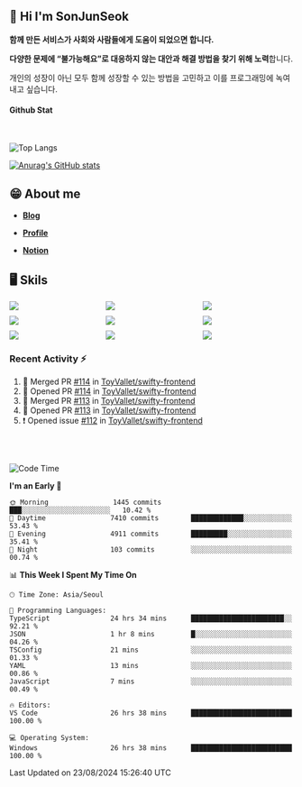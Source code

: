 ## 👋 Hi I'm SonJunSeok

**함께 만든 서비스가 사회와 사람들에게 도움이 되었으면 합니다.** 

**다양한 문제에 “불가능해요”로 대응하지 않는 대안과 해결 방법을 찾기 위해 노력**합니다. 

개인의 성장이 아닌 모두 함께 성장할 수 있는 방법을 고민하고 이를 프로그래밍에 녹여내고 싶습니다.

#### Github Stat
<div style="margin-top:50px;">

![Top Langs](https://github-readme-stats.vercel.app/api/top-langs/?username=kd02109&layout=compact&bg_color=dbf4ff&title_color=67adcc&text_color=67adcc&hide_border=true&show_icons=true&icon_color=67adcc&rank_icon=github&count_private=true&card_width=400px&card_height=300px)

[![Anurag's GitHub stats](https://github-readme-stats.vercel.app/api?username=kd02109&bg_color=dbf4ff&title_color=67adcc&text_color=67adcc&hide_border=true&show_icons=true&icon_color=67adcc&rank_icon=github&count_private=true&card_width=250px)](https://github.com/anuraghazra/github-readme-stats)


</div>



## 😁 About me
-  <a href="https://sonblog.vercel.app/" target="_blank"><strong>Blog</strong></a>

-  <a href="https://nostalgic-marquis-7af.notion.site/Frontend-Engineer-ec9b6e38c7824e7fb7f6fca4fc8564a5?pvs=74" target="_blank"><strong>Profile</strong></a>

-  <a href="https://nostalgic-marquis-7af.notion.site/Front-End-f0f3b7fcec3045c482c1cd33dfcf2abc?pvs=74" target="_blank"><strong>Notion</strong></a>

## 🖥️ Skils


<div style="display:grid; grid-template-rows:repeat(3, 1fr); grid-template-columns:repeat(3, 1fr); gap:10px">
  <img src="https://img.shields.io/badge/javascript-F7DF1E?style=flat-square&logo=javascript&logoColor=black"> 
  <img src="https://img.shields.io/badge/typescript-3178C6?style=flat-square&logo=typescript&logoColor=white"/>
  <img src="https://img.shields.io/badge/react-61DAFB?style=flat-square&logo=react&logoColor=black"/>
  <img src="https://img.shields.io/badge/redux-764ABC?style=flat-square&logo=redux&logoColor=white"/>
  <img src="https://img.shields.io/badge/styledcomponents-DB7093?style=flat-square&logo=styledcomponents&logoColor=white"/>
  <img src="https://img.shields.io/badge/tailwindcss-06B6D4?style=flat-square&logo=tailwindcss&logoColor=white"/>
  <img src="https://img.shields.io/badge/reactquery-FF4154?style=flat-square&logo=reactquery&logoColor=white"/>
  <img src="https://img.shields.io/badge/Next.js-B4B4DC?style=flat&logo=Next.js&logoColor=black"/>
  <img src="https://img.shields.io/badge/reactrouter-CA4245?style=flat-square&logo=reactrouter&logoColor=white"/>
</div>

### Recent Activity :zap:
<!--START_SECTION:activity-->
1. 🎉 Merged PR [#114](https://github.com/ToyVallet/swifty-frontend/pull/114) in [ToyVallet/swifty-frontend](https://github.com/ToyVallet/swifty-frontend)
2. 💪 Opened PR [#114](https://github.com/ToyVallet/swifty-frontend/pull/114) in [ToyVallet/swifty-frontend](https://github.com/ToyVallet/swifty-frontend)
3. 🎉 Merged PR [#113](https://github.com/ToyVallet/swifty-frontend/pull/113) in [ToyVallet/swifty-frontend](https://github.com/ToyVallet/swifty-frontend)
4. 💪 Opened PR [#113](https://github.com/ToyVallet/swifty-frontend/pull/113) in [ToyVallet/swifty-frontend](https://github.com/ToyVallet/swifty-frontend)
5. ❗ Opened issue [#112](https://github.com/ToyVallet/swifty-frontend/issues/112) in [ToyVallet/swifty-frontend](https://github.com/ToyVallet/swifty-frontend)
<!--END_SECTION:activity-->

<br/>
<br/>

<!--START_SECTION:waka-->
![Code Time](http://img.shields.io/badge/Code%20Time-2%2C028%20hrs%2024%20mins-blue)

**I'm an Early 🐤** 

```text
🌞 Morning                1445 commits        ███░░░░░░░░░░░░░░░░░░░░░░   10.42 % 
🌆 Daytime                7410 commits        █████████████░░░░░░░░░░░░   53.43 % 
🌃 Evening                4911 commits        █████████░░░░░░░░░░░░░░░░   35.41 % 
🌙 Night                  103 commits         ░░░░░░░░░░░░░░░░░░░░░░░░░   00.74 % 
```


📊 **This Week I Spent My Time On** 

```text
🕑︎ Time Zone: Asia/Seoul

💬 Programming Languages: 
TypeScript               24 hrs 34 mins      ███████████████████████░░   92.21 % 
JSON                     1 hr 8 mins         █░░░░░░░░░░░░░░░░░░░░░░░░   04.26 % 
TSConfig                 21 mins             ░░░░░░░░░░░░░░░░░░░░░░░░░   01.33 % 
YAML                     13 mins             ░░░░░░░░░░░░░░░░░░░░░░░░░   00.86 % 
JavaScript               7 mins              ░░░░░░░░░░░░░░░░░░░░░░░░░   00.49 % 

🔥 Editors: 
VS Code                  26 hrs 38 mins      █████████████████████████   100.00 % 

💻 Operating System: 
Windows                  26 hrs 38 mins      █████████████████████████   100.00 % 
```


 Last Updated on 23/08/2024 15:26:40 UTC
<!--END_SECTION:waka-->

